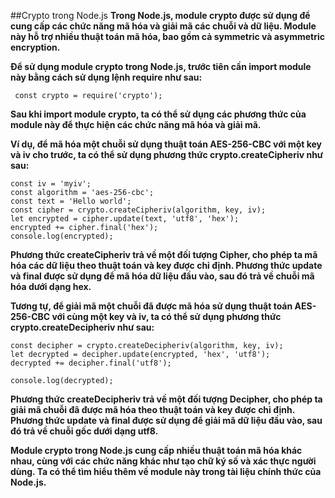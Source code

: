##Crypto trong Node.js
**Trong Node.js, module crypto được sử dụng để cung cấp các chức năng mã hóa và giải mã các chuỗi và dữ liệu. Module này hỗ trợ nhiều thuật toán mã hóa, bao gồm cả symmetric và asymmetric encryption.**

**Để sử dụng module crypto trong Node.js, trước tiên cần import module này bằng cách sử dụng lệnh require như sau:**

``
const crypto = require('crypto');``

**Sau khi import module crypto, ta có thể sử dụng các phương thức của module này để thực hiện các chức năng mã hóa và giải mã.**

**Ví dụ, để mã hóa một chuỗi sử dụng thuật toán AES-256-CBC với một key và iv cho trước, ta có thể sử dụng phương thức crypto.createCipheriv như sau:**


```const key = 'mysecretkey';
const iv = 'myiv';
const algorithm = 'aes-256-cbc';
const text = 'Hello world';
const cipher = crypto.createCipheriv(algorithm, key, iv);
let encrypted = cipher.update(text, 'utf8', 'hex');
encrypted += cipher.final('hex');
console.log(encrypted);
```

**Phương thức createCipheriv trả về một đối tượng Cipher, cho phép ta mã hóa các dữ liệu theo thuật toán và key được chỉ định. Phương thức update và final được sử dụng để mã hóa dữ liệu đầu vào, sau đó trả về chuỗi mã hóa dưới dạng hex.**

**Tương tự, để giải mã một chuỗi đã được mã hóa sử dụng thuật toán AES-256-CBC với cùng một key và iv, ta có thể sử dụng phương thức crypto.createDecipheriv như sau:**

```
const decipher = crypto.createDecipheriv(algorithm, key, iv);
let decrypted = decipher.update(encrypted, 'hex', 'utf8');
decrypted += decipher.final('utf8');

console.log(decrypted);
```
**Phương thức createDecipheriv trả về một đối tượng Decipher, cho phép ta giải mã chuỗi đã được mã hóa theo thuật toán và key được chỉ định. Phương thức update và final được sử dụng để giải mã dữ liệu đầu vào, sau đó trả về chuỗi gốc dưới dạng utf8.**

**Module crypto trong Node.js cung cấp nhiều thuật toán mã hóa khác nhau, cùng với các chức năng khác như tạo chữ ký số và xác thực người dùng. Ta có thể tìm hiểu thêm về module này trong tài liệu chính thức của Node.js.**
###